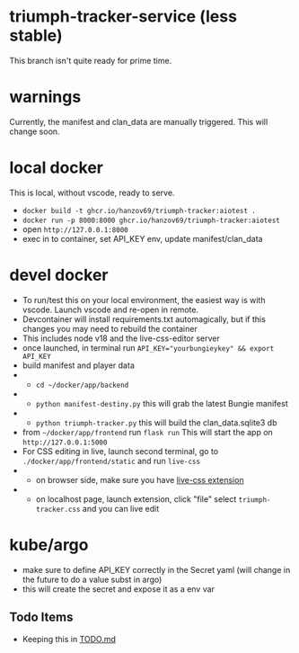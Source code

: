 # triumph-tracker-service (less stable)

This branch isn't quite ready for prime time. 

# warnings
Currently, the manifest and clan_data are manually triggered. This will change soon.

# local docker
This is local, without vscode, ready to serve.
- `docker build -t ghcr.io/hanzov69/triumph-tracker:aiotest .`
- `docker run -p 8000:8000 ghcr.io/hanzov69/triumph-tracker:aiotest`
- open `http://127.0.0.1:8000`
- exec in to container, set API_KEY env, update manifest/clan_data

# devel docker
- To run/test this on your local environment, the easiest way is with vscode. Launch vscode and re-open in remote.
- Devcontainer will install requirements.txt automagically, but if this changes you may need to rebuild the container
- This includes node v18 and the live-css-editor server
- once launched, in terminal run `API_KEY="yourbungieykey" && export API_KEY`
- build manifest and player data
- - `cd ~/docker/app/backend`
- - `python manifest-destiny.py` this will grab the latest Bungie manifest
- - `python triumph-tracker.py` this will build the clan_data.sqlite3 db
- from `~/docker/app/frontend` run `flask run` This will start the app on `http://127.0.0.1:5000`
- For CSS editing in live, launch second terminal, go to `./docker/app/frontend/static` and run `live-css`
- - on browser side, make sure you have [live-css extension](https://chrome.google.com/webstore/detail/live-editor-for-css-less/ifhikkcafabcgolfjegfcgloomalapol)
- - on localhost page, launch extension, click "file" select `triumph-tracker.css` and you can live edit

# kube/argo
- make sure to define API_KEY correctly in the Secret yaml (will change in the future to do a value subst in argo)
- this will create the secret and expose it as a env var

## Todo Items
- Keeping this in [TODO.md](TODO.md)
